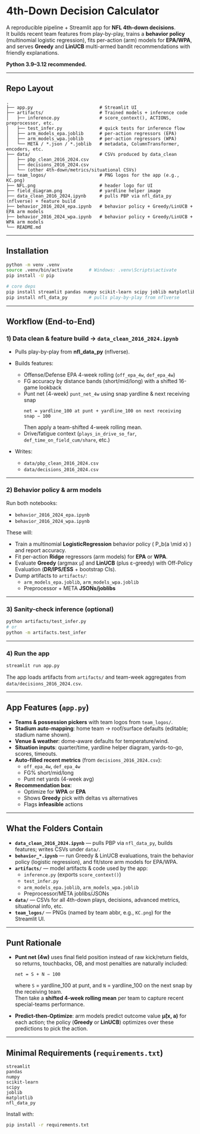 # 4th-Down Decision Calculator

A reproducible pipeline + Streamlit app for **NFL 4th-down decisions**.  
It builds recent team features from play-by-play, trains a **behavior policy** (multinomial logistic regression), fits per-action (arm) models for **EPA/WPA**, and serves **Greedy** and **LinUCB** multi-armed bandit recommendations with friendly explanations.

**Python 3.9–3.12 recommended.**

---

## Repo Layout

```text
.
├── app.py                         # Streamlit UI
├── artifacts/                     # Trained models + inference code
│   ├── inference.py               # score_context(), ACTIONS, preprocessor, etc.
│   ├── test_infer.py              # quick tests for inference flow
│   ├── arm_models_epa.joblib      # per-action regressors (EPA)
│   ├── arm_models_wpa.joblib      # per-action regressors (WPA)
│   └── META / *.json / *.joblib   # metadata, ColumnTransformer, encoders, etc.
├── data/                          # CSVs produced by data_clean
│   ├── pbp_clean_2016_2024.csv
│   ├── decisions_2016_2024.csv
│   └── (other 4th-down/metrics/situational CSVs)
├── team_logos/                    # PNG logos for the app (e.g., KC.png)
├── NFL.png                        # header logo for UI
├── field_diagram.png              # yardline helper image
├── data_clean_2016_2024.ipynb     # pulls PBP via nfl_data_py (nflverse) + feature build
├── behavior_2016_2024_epa.ipynb   # behavior policy + Greedy/LinUCB + EPA arm models
├── behavior_2016_2024_wpa.ipynb   # behavior policy + Greedy/LinUCB + WPA arm models
└── README.md
```

---

## Installation

```bash
python -m venv .venv
source .venv/bin/activate      # Windows: .venv\Scripts\activate
pip install -U pip

# core deps
pip install streamlit pandas numpy scikit-learn scipy joblib matplotlib
pip install nfl_data_py        # pulls play-by-play from nflverse
```

---

## Workflow (End-to-End)

### 1) Data clean & feature build → `data_clean_2016_2024.ipynb`

- Pulls play-by-play from **nfl_data_py** (nflverse).
- Builds features:
  - Offense/Defense EPA 4-week rolling (`off_epa_4w`, `def_epa_4w`)
  - FG accuracy by distance bands (short/mid/long) with a shifted 16-game lookback
  - Punt net (4-week) `punt_net_4w` using snap yardline & next receiving snap  
    ```
    net = yardline_100 at punt + yardline_100 on next receiving snap − 100
    ```
    Then apply a team-shifted 4-week rolling mean.
  - Drive/fatigue context (`plays_in_drive_so_far`, `def_time_on_field_cum/share`, etc.)

- Writes:
  - `data/pbp_clean_2016_2024.csv`
  - `data/decisions_2016_2024.csv`

---

### 2) Behavior policy & arm models

Run both notebooks:

- `behavior_2016_2024_epa.ipynb`
- `behavior_2016_2024_wpa.ipynb`

These will:

- Train a multinomial **LogisticRegression** behavior policy \( P_b(a \mid x) \) and report accuracy.
- Fit per-action **Ridge** regressors (arm models) for **EPA** or **WPA**.
- Evaluate **Greedy** (argmax μ̂) and **LinUCB** (plus ε-greedy) with Off-Policy Evaluation (**DR/IPS/ESS** + bootstrap CIs).
- Dump artifacts to `artifacts/`:
  - `arm_models_epa.joblib`, `arm_models_wpa.joblib`
  - Preprocessor + META **JSONs/joblibs**

---

### 3) Sanity-check inference (optional)

```bash
python artifacts/test_infer.py
# or
python -m artifacts.test_infer
```

---

### 4) Run the app

```bash
streamlit run app.py
```

The app loads artifacts from `artifacts/` and team-week aggregates from `data/decisions_2016_2024.csv`.

---

## App Features (`app.py`)

- **Teams & possession pickers** with team logos from `team_logos/`.
- **Stadium auto-mapping**: home team → roof/surface defaults (editable; stadium name shown).
- **Venue & weather**: dome-aware defaults for temperature/wind.
- **Situation inputs**: quarter/time, yardline helper diagram, yards-to-go, scores, timeouts.
- **Auto-filled recent metrics** (from `decisions_2016_2024.csv`):
  - `off_epa_4w`, `def_epa_4w`
  - FG% short/mid/long
  - Punt net yards (4-week avg)
- **Recommendation box**:
  - Optimize for **WPA** or **EPA**
  - Shows **Greedy** pick with deltas vs alternatives
  - Flags **infeasible** actions

---

## What the Folders Contain

- **`data_clean_2016_2024.ipynb`** — pulls PBP via `nfl_data_py`, builds features; writes CSVs under `data/`.
- **`behavior_*.ipynb`** — run Greedy & LinUCB evaluations, train the behavior policy (logistic regression), and fit/store arm models for EPA/WPA.
- **`artifacts/`** — model artifacts & code used by the app:
  - `inference.py` (exports `score_context()`)
  - `test_infer.py`
  - `arm_models_epa.joblib`, `arm_models_wpa.joblib`
  - Preprocessor/META joblibs/JSONs
- **`data/`** — CSVs for all 4th-down plays, decisions, advanced metrics, situational info, etc.
- **`team_logos/`** — PNGs (named by team abbr, e.g., `KC.png`) for the Streamlit UI.

---

## Punt Rationale

- **Punt net (4w)** uses final field position instead of raw kick/return fields, so returns, touchbacks, OB, and most penalties are naturally included:  
  ```
  net = S + N − 100
  ```
  where `S` = yardline_100 at punt, and `N` = yardline_100 on the next snap by the receiving team.  
  Then take a **shifted 4-week rolling mean** per team to capture recent special-teams performance.

- **Predict-then-Optimize**: arm models predict outcome value **μ̂(x, a)** for each action; the policy (**Greedy** or **LinUCB**) optimizes over these predictions to pick the action.

---

## Minimal Requirements (`requirements.txt`)

```
streamlit
pandas
numpy
scikit-learn
scipy
joblib
matplotlib
nfl_data_py
```

Install with:

```bash
pip install -r requirements.txt
```


